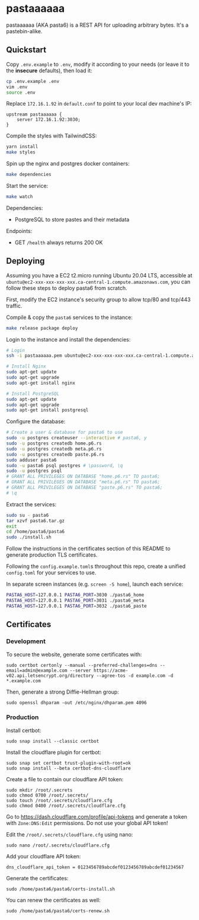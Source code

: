 # pastaaaaaa

pastaaaaaa (AKA pasta6) is a REST API for uploading arbitrary bytes.
It's a pastebin-alike.

## Quickstart

Copy `.env.example` to `.env`, modify it according to your needs (or leave it to
the **insecure** defaults), then load it:
```sh
cp .env.example .env
vim .env
source .env
```

Replace `172.16.1.92` in `default.conf` to point to your local dev machine's IP:
```
upstream pastaaaaaa {
    server 172.16.1.92:3030;
}
```

Compile the styles with TailwindCSS:
```sh
yarn install
make styles
```

Spin up the nginx and postgres docker containers:
```sh
make dependencies
```

Start the service:
```sh
make watch
```

Dependencies:
* PostgreSQL to store pastes and their metadata

Endpoints:
* GET `/health` always returns 200 OK

## Deploying

Assuming you have a EC2 t2.micro running Ubuntu 20.04 LTS, accessible at
`ubuntu@ec2-xxx-xxx-xxx-xxx.ca-central-1.compute.amazonaws.com`, you can follow
these steps to deploy pasta6 from scratch.

First, modify the EC2 instance's security group to allow tcp/80 and tcp/443 traffic.

Compile & copy the `pasta6` services to the instance:
```sh
make release package deploy
```

Login to the instance and install the dependencies:
```sh
# Login
ssh -i pastaaaaaa.pem ubuntu@ec2-xxx-xxx-xxx-xxx.ca-central-1.compute.amazonaws.com

# Install Nginx
sudo apt-get update
sudo apt-get upgrade
sudo apt-get install nginx

# Install PostgreSQL
sudo apt-get update
sudo apt-get upgrade
sudo apt-get install postgresql
```

Configure the database:
```sh
# Create a user & database for pasta6 to use
sudo -u postgres createuser --interactive # pasta6, y
sudo -u postgres createdb home.p6.rs
sudo -u postgres createdb meta.p6.rs
sudo -u postgres createdb paste.p6.rs
sudo adduser pasta6
sudo -u pasta6 psql postgres # \password, \q
sudo -u postgres psql
# GRANT ALL PRIVILEGES ON DATABASE "home.p6.rs" TO pasta6;
# GRANT ALL PRIVILEGES ON DATABASE "meta.p6.rs" TO pasta6;
# GRANT ALL PRIVILEGES ON DATABASE "paste.p6.rs" TO pasta6;
# \q
```

Extract the services:
```sh
sudo su - pasta6
tar xzvf pasta6.tar.gz
exit
cd /home/pasta6/pasta6
sudo ./install.sh
```

Follow the instructions in the certificates section of this README to generate
production TLS certificates.

Following the `config.example.toml`s throughout this repo, create a unified `config.toml`
for your services to use.

In separate screen instances (e.g. `screen -S home`), launch each service:
```sh
PASTA6_HOST=127.0.0.1 PASTA6_PORT=3030 ./pasta6_home
PASTA6_HOST=127.0.0.1 PASTA6_PORT=3031 ./pasta6_meta
PASTA6_HOST=127.0.0.1 PASTA6_PORT=3032 ./pasta6_paste
```

## Certificates
### Development

To secure the website, generate some certificates with:

```
sudo certbot certonly --manual --preferred-challenges=dns --email=admin@example.com --server https://acme-v02.api.letsencrypt.org/directory --agree-tos -d example.com -d *.example.com
```

Then, generate a strong Diffie-Hellman group:
```
sudo openssl dhparam -out /etc/nginx/dhparam.pem 4096
```

### Production

Install certbot:

    sudo snap install --classic certbot

Install the cloudflare plugin for certbot:

    sudo snap set certbot trust-plugin-with-root=ok
    sudo snap install --beta certbot-dns-cloudflare

Create a file to contain our cloudflare API token:

    sudo mkdir /root/.secrets
    sudo chmod 0700 /root/.secrets/
    sudo touch /root/.secrets/cloudflare.cfg
    sudo chmod 0400 /root/.secrets/cloudflare.cfg

Go to https://dash.cloudflare.com/profile/api-tokens and generate a token with `Zone:DNS:Edit` permissions.
Do not use your global API token!

Edit the `/root/.secrets/cloudflare.cfg` using nano:

    sudo nano /root/.secrets/cloudflare.cfg

Add your cloudflare API token:

    dns_cloudflare_api_token = 0123456789abcdef0123456789abcdef01234567

Generate the certificates:

    sudo /home/pasta6/pasta6/certs-install.sh

You can renew the certificates as well:

    sudo /home/pasta6/pasta6/certs-renew.sh
